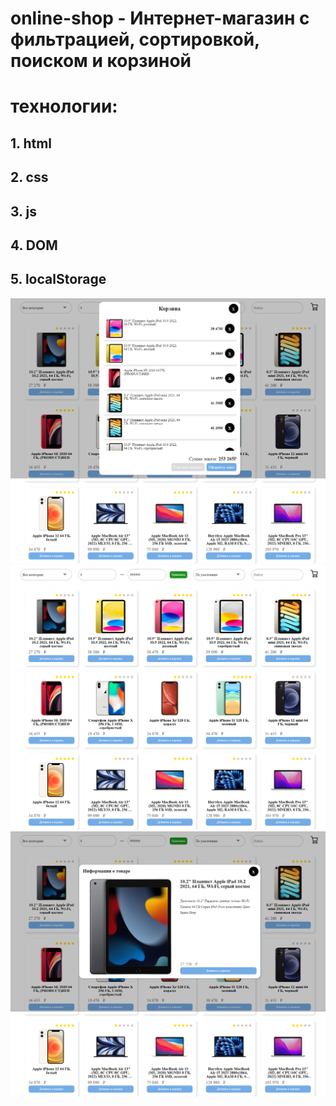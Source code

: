 # online-shop - Интернет-магазин с фильтрацией, сортировкой, поиском и корзиной

# технологии:

## 1. html

## 2. css

## 3. js

## 4. DOM

## 5. localStorage

![image](./img1.png)
![image](./img2.png)
![image](./img3.png)
